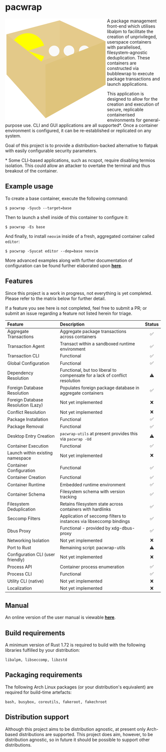# pacwrap

<img align="left" src="../assets/logo.svg">

A package management front-end which utilises libalpm to facilitate the creation of unprivileged, userspace containers with parallelised, filesystem-agnostic deduplication. These containers are constructed via bubblewrap to execute package transactions and launch applications.

This application is designed to allow for the creation and execution of secure, replicable containerised environments for general-purpose use. CLI and GUI applications are all supported*. Once a container environment is configured, it can be re-established or replicated on any system. 

Goal of this project is to provide a distribution-backed alternative to flatpak with easily configurable security parameters.

\* Some CLI-based applications, such as ncspot, require disabling termios isolation. This could allow an attacker to overtake the terminal and thus breakout of the container.
## Example usage

To create a base container, execute the following command:

```
$ pacwrap -Syucb --target=base
```

Then to launch a shell inside of this container to configure it:

```
$ pacwrap -Es base
```

And finally, to install ```neovim``` inside of a fresh, aggregated container called ```editor```:


```
$ pacwrap -Syucat editor --dep=base neovim
```

More advanced examples along with further documentation of configuration can be found further 
elaborated upon **[here](../docs/)**.

## Features

Since this project is a work in progress, not everything is yet completed. Please refer to the matrix below for further detail. 

If a feature you see here is not completed, feel free to submit a PR; or submit an issue regarding a feature not listed herein for triage.

| Feature                            | Description                                                                 | Status        |
| :---                               | :---                                                                        |     :----:    |
| Aggregate Transactions             | Aggregate package transactions across containers                            | ✅            |
| Transaction Agent                  | Transact within a sandboxed runtime environment                             | ✅            |
| Transaction CLI                    | Functional                                                                  | ✅            |
| Global Configuration               | Functional                                                                  | ✅            |
| Dependency Resolution              | Functional, but too liberal to compensate for a lack of conflict resolution | ⚠            |
| Foreign Database Resolution        | Populates foreign package database in aggregate containers                  | ✅            |
| Foreign Database Resolution (Lazy) | Not yet implemented                                                         | ❌            |
| Conflict Resolution                | Not yet implemented                                                         | ❌            |
| Package Installation               | Functional                                                                  | ✅            |
| Package Removal                    | Functional                                                                  | ✅            |
| Desktop Entry Creation             | ```pacwrap-utils``` at present provides this via ```pacwrap -Ud```          | ⚠            |
| Container Execution                | Functional                                                                  | ✅            |
| Launch within existing namespace   | Not yet implemented                                                         | ❌            |
| Container Configuration            | Functional                                                                  | ✅            |
| Container Creation                 | Functional                                                                  | ✅            |
| Container Runtime                  | Embedded runtime environment                                                | ✅            |
| Container Schema                   | Filesystem schema with version tracking                                     | ✅            |
| Filesystem Deduplication           | Retains filesystem state across containers with hardlinks                   | ✅            |
| Seccomp Filters                    | Application of seccomp filters to instances via libseccomp bindings         | ✅            |
| Dbus Proxy                         | Functional - provided by xdg-dbus-proxy                                     | ✅            |
| Networking Isolation               | Not yet implemented                                                         | ❌            |
| Port to Rust                       | Remaining script: pacwrap-utils                                             | ⚠            |
| Configuration CLI (user friendly)  | Not yet implemented                                                         | ❌            |
| Process API                        | Container process enumeration                                               | ✅            |
| Process CLI                        | Functional                                                                  | ✅            |
| Utility CLI (native)               | Not yet implemented                                                         | ❌            |
| Localization                       | Not yet implemented                                                         | ❌            |


## Manual

An online version of the user manual is viewable **[here](../docs/manual.md)**.

## Build requirements

A minimum version of Rust 1.72 is required to build with the following libraries fulfilled by your distribution:
```
libalpm, libseccomp, libzstd
```

## Packaging requirements

The following Arch Linux packages (or your distribution's equivalent) are required for build-time artefacts: 
```
bash, busybox, coreutils, fakeroot, fakechroot
```

## Distribution support

Although this project aims to be distribution agnostic, at present only Arch-based distributions are supported. This project does aim, however, to be distribution agnostic, so in future it should be possible to support other distributions.
